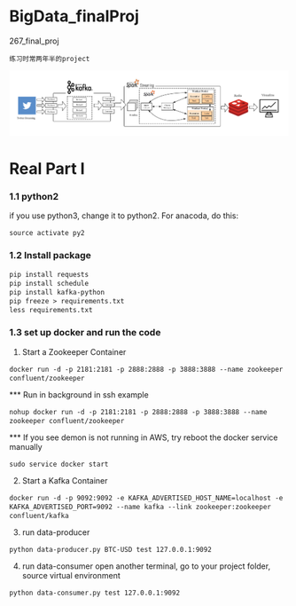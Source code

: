 # BigData_finalProj
267_final_proj

```
练习时常两年半的project
```
![img](https://github.com/PeterPei233/BigData_finalProj/blob/master/cs267_proj.png)

# Real Part I

### 1.1 python2
if you use python3, change it to python2. For anacoda, do this:
```
source activate py2
```

### 1.2 Install package

```
pip install requests
pip install schedule
pip install kafka-python
pip freeze > requirements.txt
less requirements.txt
```

### 1.3 set up docker and run the code

1. Start a Zookeeper Container
```
docker run -d -p 2181:2181 -p 2888:2888 -p 3888:3888 --name zookeeper confluent/zookeeper
```
*** Run in background in ssh example
```
nohup docker run -d -p 2181:2181 -p 2888:2888 -p 3888:3888 --name zookeeper confluent/zookeeper
```
*** If you see demon is not running in AWS, try reboot the docker service manually
```
sudo service docker start
```
2. Start a Kafka Container
```
docker run -d -p 9092:9092 -e KAFKA_ADVERTISED_HOST_NAME=localhost -e KAFKA_ADVERTISED_PORT=9092 --name kafka --link zookeeper:zookeeper confluent/kafka
```
3. run data-producer
```
python data-producer.py BTC-USD test 127.0.0.1:9092
```
4. run data-consumer 
open another terminal, go to your project folder, source virtual environment
```
python data-consumer.py test 127.0.0.1:9092
```


